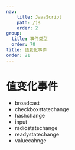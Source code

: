 ```yaml
---
nav:
    title: JavaScript
    path: /js
    order: 2
group:
  title: 事件类型
  order: 78
title: 值变化事件
order: 21
---
```


# 值变化事件

- broadcast
- checkboxstatechange
- hashchange
- input
- radiostatechange
- readystatechange
- valuecahnge
